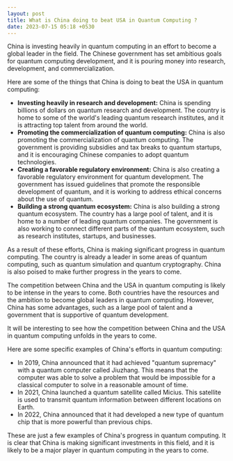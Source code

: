 ```yaml
---
layout: post
title: What is China doing to beat USA in Quantum Computing ?
date: 2023-07-15 05:18 +0530
---
```

China is investing heavily in quantum computing in an effort to become a global leader in the field. The Chinese government has set ambitious goals for quantum computing development, and it is pouring money into research, development, and commercialization.

Here are some of the things that China is doing to beat the USA in quantum computing:

* **Investing heavily in research and development:** China is spending billions of dollars on quantum research and development. The country is home to some of the world's leading quantum research institutes, and it is attracting top talent from around the world.
* **Promoting the commercialization of quantum computing:** China is also promoting the commercialization of quantum computing. The government is providing subsidies and tax breaks to quantum startups, and it is encouraging Chinese companies to adopt quantum technologies.
* **Creating a favorable regulatory environment:** China is also creating a favorable regulatory environment for quantum development. The government has issued guidelines that promote the responsible development of quantum, and it is working to address ethical concerns about the use of quantum.
* **Building a strong quantum ecosystem:** China is also building a strong quantum ecosystem. The country has a large pool of talent, and it is home to a number of leading quantum companies. The government is also working to connect different parts of the quantum ecosystem, such as research institutes, startups, and businesses.

As a result of these efforts, China is making significant progress in quantum computing. The country is already a leader in some areas of quantum computing, such as quantum simulation and quantum cryptography. China is also poised to make further progress in the years to come.

The competition between China and the USA in quantum computing is likely to be intense in the years to come. Both countries have the resources and the ambition to become global leaders in quantum computing. However, China has some advantages, such as a large pool of talent and a government that is supportive of quantum development.

It will be interesting to see how the competition between China and the USA in quantum computing unfolds in the years to come.

Here are some specific examples of China's efforts in quantum computing:

* In 2019, China announced that it had achieved "quantum supremacy" with a quantum computer called Jiuzhang. This means that the computer was able to solve a problem that would be impossible for a classical computer to solve in a reasonable amount of time.
* In 2021, China launched a quantum satellite called Micius. This satellite is used to transmit quantum information between different locations on Earth.
* In 2022, China announced that it had developed a new type of quantum chip that is more powerful than previous chips.

These are just a few examples of China's progress in quantum computing. It is clear that China is making significant investments in this field, and it is likely to be a major player in quantum computing in the years to come.
